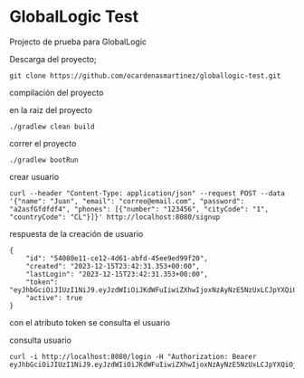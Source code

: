 # GlobalLogic Test

Projecto de prueba para GlobalLogic

Descarga del proyecto;

    git clone https://github.com/ocardenasmartinez/globallogic-test.git

compilación del proyecto

en la raiz del proyecto 

    ./gradlew clean build

correr el proyecto

    ./gradlew bootRun

crear usuario

    curl --header "Content-Type: application/json" --request POST --data '{"name": "Juan", "email": "correo@email.com", "password": "a2asfGfdfdf4", "phones": [{"number": "123456", "cityCode": "1", "countryCode": "CL"}]}' http://localhost:8080/signup

respuesta de la creación de usuario

    {
        "id": "54080e11-ce12-4d61-abfd-45ee9ed99f20",
        "created": "2023-12-15T23:42:31.353+00:00",
        "lastLogin": "2023-12-15T23:42:31.353+00:00",
        "token": "eyJhbGciOiJIUzI1NiJ9.eyJzdWIiOiJKdWFuIiwiZXhwIjoxNzAyNzE5NzUxLCJpYXQiOjE3MDI2ODM3NTF9.CfEaZcdY6QceRbTj9HSI4SmwJbXP_mgU7pYuZYVJ3ck",
        "active": true
    }

con el atributo token se consulta el usuario

consulta usuario

    curl -i http://localhost:8080/login -H "Authorization: Bearer eyJhbGciOiJIUzI1NiJ9.eyJzdWIiOiJKdWFuIiwiZXhwIjoxNzAyNzE5NzUxLCJpYXQiOjE3MDI2ODM3NTF9.CfEaZcdY6QceRbTj9HSI4SmwJbXP_mgU7pYuZYVJ3ck"




